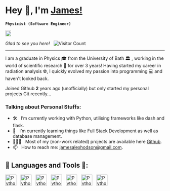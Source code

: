 # Hey 👋, I'm [James!](https://github.com/jamesdidathing)
**` Physicist (Software Engineer) `**

<a href='https://www.linkedin.com/in/james-a-hodson/'><img alt="linkedin" src="https://img.shields.io/badge/LinkedIn-0077B5?style=for-the-badge&logo=linkedin&logoColor=white" height='18px'/></a> 

*Glad to see you here!* &nbsp; ![Visitor Count](https://komarev.com/ghpvc/?username=jamesdidathing&color=green)

-----------------------------------

I am a graduate in Physics 🎓 from the University of Bath 🏛 , working in the world of scientific research 🔬 for over 3 years! Having started my career in radiation analysis ☢️, I quickly evolved my passion into programming 💻 and haven't looked back.

Joined Github **2** years ago (unofficially) but only started my personal projects Git recently...

### Talking about Personal Stuffs:

- 🛠 &nbsp; I’m currently working with Python, utilising frameworks like dash and flask.
- 🌱 &nbsp; I’m currently learning things like Full Stack Development as well as database management.
- 👨🏻‍💻 &nbsp; Most of my (non-work related) projects are available here [Github](https://github.com/jamesdidathing).
- 📫 &nbsp; How to reach me: jamesalexhodson@gmail.com.

## 🔨 Languages and Tools 🔨:
<img align="left" alt="Python" width="35px" style="padding-right:10px;" src="https://cdn.jsdelivr.net/gh/devicons/devicon/icons/python/python-original.svg" />
<img align="left" alt="Python" width="35px" style="padding-right:10px;" src="https://cdn.jsdelivr.net/gh/devicons/devicon/icons/linux/linux-original.svg" />
<img align="left" alt="Python" width="35px" style="padding-right:10px;" src="https://cdn.jsdelivr.net/gh/devicons/devicon/icons/github/github-original.svg" />
<img align="left" alt="Python" width="35px" style="padding-right:10px;" src="https://cdn.jsdelivr.net/gh/devicons/devicon/icons/gitlab/gitlab-original.svg" />
<img align="left" alt="Python" width="35px" style="padding-right:10px;" src="https://cdn.jsdelivr.net/gh/devicons/devicon/icons/pandas/pandas-original-wordmark.svg" />
<img align="left" alt="Python" width="35px" style="padding-right:10px;" src="https://cdn.jsdelivr.net/gh/devicons/devicon/icons/latex/latex-original.svg" />
<img align="left" alt="Python" width="35px" style="padding-right:10px;" src="https://cdn.jsdelivr.net/gh/devicons/devicon/icons/vscode/vscode-original.svg" />

